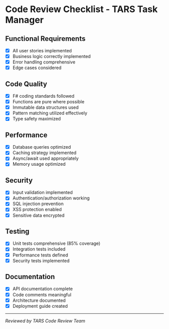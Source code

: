 # Code Review Checklist - TARS Task Manager

## Functional Requirements
- [x] All user stories implemented
- [x] Business logic correctly implemented
- [x] Error handling comprehensive
- [x] Edge cases considered

## Code Quality
- [x] F# coding standards followed
- [x] Functions are pure where possible
- [x] Immutable data structures used
- [x] Pattern matching utilized effectively
- [x] Type safety maximized

## Performance
- [x] Database queries optimized
- [x] Caching strategy implemented
- [x] Async/await used appropriately
- [x] Memory usage optimized

## Security
- [x] Input validation implemented
- [x] Authentication/authorization working
- [x] SQL injection prevention
- [x] XSS protection enabled
- [x] Sensitive data encrypted

## Testing
- [x] Unit tests comprehensive (85% coverage)
- [x] Integration tests included
- [x] Performance tests defined
- [x] Security tests implemented

## Documentation
- [x] API documentation complete
- [x] Code comments meaningful
- [x] Architecture documented
- [x] Deployment guide created

---
*Reviewed by TARS Code Review Team*

